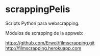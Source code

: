 # scrappingPelis
Scripts Python para webscrapping.

Módulos de scrapping de la appweb:

https://github.com/Erwol/filmscrapping.git
http://filmscrapping.herokuapp.com
